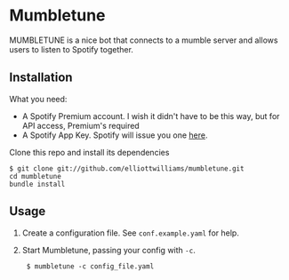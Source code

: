 # Mumbletune

MUMBLETUNE is a nice bot that connects to a mumble server and allows users to listen to Spotify together.

## Installation

What you need:
- A Spotify Premium account. I wish it didn't have to be this way, but for API access, Premium's required
- A Spotify App Key. Spotify will issue you one [here][1]. 

Clone this repo and install its dependencies

    $ git clone git://github.com/elliottwilliams/mumbletune.git
    cd mumbletune
    bundle install

## Usage

1. Create a configuration file. See `conf.example.yaml` for help.
2. Start Mumbletune, passing your config with `-c`.

		$ mumbletune -c config_file.yaml

[1]: https://developer.spotify.com/technologies/libspotify/keys/